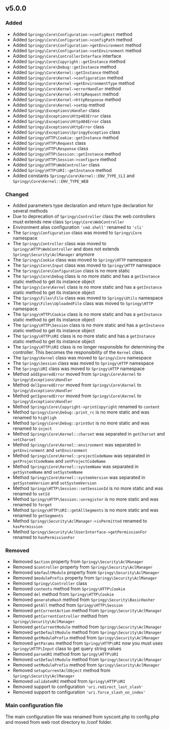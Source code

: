 ## v5.0.0

### Added
-   Added `Springy\Core\Configuration->configHost` method
-   Added `Springy\Core\Configuration->configPath` method
-   Added `Springy\Core\Configuration->getEnvironment` method
-   Added `Springy\Core\Configuration->setEnvironment` method
-   Added `Springy\Core\ControllerInterface` interface
-   Added `Springy\Core\Copyright::getInstance` method
-   Added `Springy\Core\Debug::getInstance` method
-   Added `Springy\Core\Kernel::getInstance` method
-   Added `Springy\Core\Kernel->configuration` method
-   Added `Springy\Core\Kernel->getEnvironmentType` method
-   Added `Springy\Core\Kernel->errorHandler` method
-   Added `Springy\Core\Kernel->httpRequest` method
-   Added `Springy\Core\Kernel->httpResponse` method
-   Added `Springy\Core\Kernel->setUp` method
-   Added `Springy\Exceptions\Handler` class
-   Added `Springy\Exceptions\Http403Error` class
-   Added `Springy\Exceptions\Http404Error` class
-   Added `Springy\Exceptions\HttpError` class
-   Added `Springy\Exceptions\SpringyException` class
-   Added `Springy\HTTP\Cookie::getInstance` method
-   Added `Springy\HTTP\Request` class
-   Added `Springy\HTTP\Response` class
-   Added `Springy\HTTP\Session::getInstance` method
-   Added `Springy\HTTP\Session->configure` method
-   Added `Springy\HTTP\WebController` class
-   Added `Springy\HTTP\URI::getInstance` method
-   Added constants `Springy\Core\Kernel::ENV_TYPE_CLI` and `Springy\Core\Kernel::ENV_TYPE_WEB`

### Changed
-   Added parameters type declaration and return type declaration for several methods
-   Due to deprecation of `Springy\Controller` class the web controllers must extends new class `Springy\Core\WebController`
-   Environment alias configuration `'cmd.shell'` renamed to `'cli'`
-   The `Springy\Configuration` class was moved to `Springy\Core` namespace
-   The `Springy\Controller` class was moved to `Springy\HTTP\WebController` and does not extends `Springy\Security\AclManager` anymore
-   The `Springy\Cookie` class was moved to `Springy\HTTP` namespace
-   The `Springy\Core\Input` class was moved to `Springy\HTTP` namespace
-   The `Springy\Core\Configuration` class is no more static
-   The `Springy\Core\Debug` class is no more static and has a `getInstance` static method to get its instance object
-   The `Springy\Core\Kernel` class is no more static and has a `getInstance` static method to get its instance object
-   The `Springy\Files\File` class was moved to `Springy\Utils` namespace
-   The `Springy\Files\UploadedFile` class was moved to `Springy\HTTP` namespace
-   The `Springy\HTTP\Cookie` class is no more static and has a `getInstance` static method to get its instance object
-   The `Springy\HTTP\Session` class is no more static and has a `getInstance` static method to get its instance object
-   The `Springy\HTTP\URI` class is no more static and has a `getInstance` static method to get its instance object
-   The `Springy\HTTP\URI` class is no longer responsible for determining the controller. This becomes the responsibility of the `Kernel` class.
-   The `Springy\Kernel` class was moved to `Springy\Core` namespace
-   The `Springy\Session` class was moved to `Springy\HTTP` namespace
-   The `Springy\URI` class was moved to `Springy\HTTP` namespace
-   Method `addIgnoredError` moved from `Springy\Core\Kernel` to `Springy\Exceptions\Handler`
-   Method `delIgnoredError` moved from `Springy\Core\Kernel` to `Springy\Exceptions\Handler`
-   Method `getIgnoredError` moved from `Springy\Core\Kernel` to `Springy\Exceptions\Handler`
-   Method `Springy\Core\Copyright->printCopyright` renamed to `content`
-   Method `Springy\Core\Debug::print_rc` is no more static and was renamed to `highligh`
-   Method `Springy\Core\Debug::printOut` is no more static and was renamed to `inject`
-   Method `Springy\Core\Kernel::charset` was separated in `getCharset` and `setCharset`
-   Method `Springy\Core\Kernel::environment` was separated in `getEnvironment` and `setEnvironment`
-   Method `Springy\Core\Kernel::projectCodeName` was separated in `getProjectCodeName` and `setProjectCodeName`
-   Method `Springy\Core\Kernel::systemName` was separated in `getSystemName` and `setSystemName`
-   Method `Springy\Core\Kernel::systemVersion` was separated in `getSystemVersion` and `setSystemVersion`
-   Method `Springy\HTTP\Session::setSessionId` is no more static and was renamed to `setId`
-   Method `Springy\HTTP\Session::unregister` is no more static and was renamed to `forget`
-   Method `Springy\HTTP\URI::getAllSegments` is no more static and was renamed to `getSegments`
-   Method `Springy\Security\AclManager->isPermitted` renamed to `hasPermission`
-   Method `Springy\Security\AclUserInterface->getPermissionFor` renamed to `hasPermissionFor`

### Removed
-   Removed `$action` property from `Springy\Security\AclManager`
-   Removed `$controller` property from `Springy\Security\AclManager`
-   Removed `$defaultModule` property from `Springy\Security\AclManager`
-   Removed `$modulePrefix` property from `Springy\Security\AclManager`
-   Removed `Springy\Controller` class
-   Removed `contents` method from `Springy\HTTP\Cookie`
-   Removed `del` method from `Springy\HTTP\Cookie`
-   Removed `generateHash` method from `Springy\Security\BasicHasher`
-   Removed `getAll` method from `Springy\HTTP\Session`
-   Removed `getCurrentAction` method from `Springy\Security\AclManager`
-   Removed `getCurrentController` method from `Springy\Security\AclManager`
-   Removed `getCurrentModule` method from `Springy\Security\AclManager`
-   Removed `getDefaultModule` method from `Springy\Security\AclManager`
-   Removed `getModulePrefix` method from `Springy\Security\AclManager`
-   Removed `getParams` method from `Springy\HTTP\URI` now you must uses `Springy\HTTP\Input` class to get query string values
-   Removed `parseURI` method from `Springy\HTTP\URI`
-   Removed `setDefaultModule` method from `Springy\Security\AclManager`
-   Removed `setModulePrefix` method from `Springy\Security\AclManager`
-   Removed `setupCurrentAclObject` method from `Springy\Security\AclManager`
-   Removed `validateURI` method from `Springy\HTTP\URI`
-   Removed support to configuration `'uri.redirect_last_slash'`
-   Removed support to configuration `'uri.force_slash_on_index'`

### Main configuration file

The main configuration file was renamed from syscont.php to config.php and moved from web root directory to /conf folder.